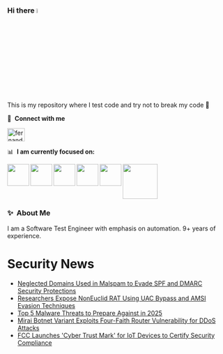 ### Hi there <a href="https://www.gautamkrishnar.com/"><img src="https://media.giphy.com/media/hvRJCLFzcasrR4ia7z/giphy.gif" width="5%"></a>
This is my repository where I test code and try not to break my code :rofl:

🔗 &nbsp;**Connect with me**
<p align="left">
<a href="https://linkedin.com/in/fernandorlcruz" target="blank"><img align="center" src="https://raw.githubusercontent.com/rahuldkjain/github-profile-readme-generator/master/src/images/icons/Social/linked-in-alt.svg" alt="fernando cruz" height="30" width="40" /></a>
  
📊 &nbsp;**I am currently focused on:**

<img align="left" width='50' height='50' src="https://cdn.jsdelivr.net/gh/devicons/devicon/icons/python/python-original-wordmark.svg" />
<img align="left" width='50' height='50' src="https://cdn.jsdelivr.net/gh/devicons/devicon/icons/csharp/csharp-original.svg" />
<img align="left" width='50' height='50' src="https://cdn.jsdelivr.net/gh/devicons/devicon/icons/jenkins/jenkins-original.svg" />
<img align="left" width='50' height='50' src="https://specflow.org/wp-content/uploads/2021/05/SpecFlow-Icon.png" />
<img align="left" width='50' height='50' src="https://www.svgrepo.com/show/306098/githubactions.svg" />
<img width='80' height='80' src="https://cdn2.vectorstock.com/i/1000x1000/64/81/security-testing-concept-icon-safety-audit-key-vector-29166481.jpg" />
          
          
  
### ✨&nbsp; About Me

I am a Software Test Engineer with emphasis on automation. 9+ years of experience.

# Security News
<!-- BLOG-POST-LIST:START -->
- [Neglected Domains Used in Malspam to Evade SPF and DMARC Security Protections](https://thehackernews.com/2025/01/neglected-domains-used-in-malspam-to.html)
- [Researchers Expose NonEuclid RAT Using UAC Bypass and AMSI Evasion Techniques](https://thehackernews.com/2025/01/researchers-expose-noneuclid-rat-using.html)
- [Top 5 Malware Threats to Prepare Against in 2025](https://thehackernews.com/2025/01/top-5-malware-threats-to-prepare.html)
- [Mirai Botnet Variant Exploits Four-Faith Router Vulnerability for DDoS Attacks](https://thehackernews.com/2025/01/mirai-botnet-variant-exploits-four.html)
- [FCC Launches &#39;Cyber Trust Mark&#39; for IoT Devices to Certify Security Compliance](https://thehackernews.com/2025/01/fcc-launches-cyber-trust-mark-for-iot.html)
<!-- BLOG-POST-LIST:END -->
